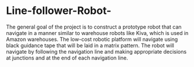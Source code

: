 # Line-follower-Robot-
The general goal of the project is to construct a prototype robot that can navigate in a manner similar to warehouse robots like Kiva, which is used in Amazon warehouses. The low-cost robotic platform will navigate using black guidance tape that will be laid in a matrix pattern. The robot will navigate by following the navigation line and making appropriate decisions at junctions and at the end of each navigation line.
